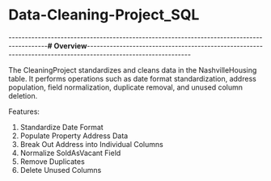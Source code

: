 # Data-Cleaning-Project_SQL

------------------------------------------------------------------------------------------**# Overview**--------------------------------------------------------------------------------------------------------------

The CleaningProject standardizes and cleans data in the NashvilleHousing table. It performs operations such as date format standardization, address population, field normalization, duplicate removal, and unused column deletion.

Features:
1. Standardize Date Format
2. Populate Property Address Data
3. Break Out Address into Individual Columns
4. Normalize SoldAsVacant Field
5. Remove Duplicates
6. Delete Unused Columns

   
